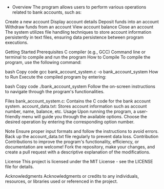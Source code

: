 - Overview
The program allows users to perform various operations related to bank accounts, such as:

Create a new account
Display account details
Deposit funds into an account
Withdraw funds from an account
View account balance
Close an account
The system utilizes file handling techniques to store account information persistently in text files, ensuring data persistence between program executions.

Getting Started
Prerequisites
C compiler (e.g., GCC)
Command line or terminal to compile and run the program
How to Compile
To compile the program, use the following command:

bash
Copy code
gcc bank_account_system.c -o bank_account_system
How to Run
Execute the compiled program by entering:

bash
Copy code
./bank_account_system
Follow the on-screen instructions to navigate through the program's functionalities.

Files
bank_account_system.c: Contains the C code for the bank account system.
account_data.txt: Stores account information such as account number, name, balance, etc.
Usage
Upon running the program, a user-friendly menu will guide you through the available options. Choose the desired operation by entering the corresponding option number.

Note
Ensure proper input formats and follow the instructions to avoid errors.
Back up the account_data.txt file regularly to prevent data loss.
Contribution
Contributions to improve the program's functionality, efficiency, or documentation are welcome! Fork the repository, make your changes, and create a pull request with a descriptive explanation of the modifications.

License
This project is licensed under the MIT License - see the LICENSE file for details.

Acknowledgments
Acknowledgments or credits to any individuals, resources, or libraries used or referenced in the project.
